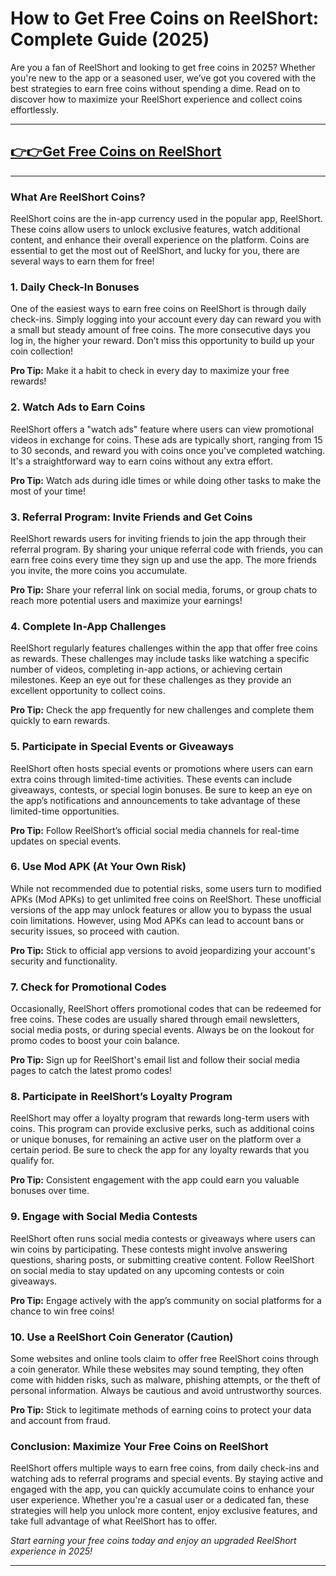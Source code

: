 # **How to Get Free Coins on ReelShort: Complete Guide (2025)**

Are you a fan of ReelShort and looking to get free coins in 2025? Whether you're new to the app or a seasoned user, we’ve got you covered with the best strategies to earn free coins without spending a dime. Read on to discover how to maximize your ReelShort experience and collect coins effortlessly.

---
## **[👉👉Get Free Coins on ReelShort](https://9990.site/ReelShort)**
---

### What Are ReelShort Coins?

ReelShort coins are the in-app currency used in the popular app, ReelShort. These coins allow users to unlock exclusive features, watch additional content, and enhance their overall experience on the platform. Coins are essential to get the most out of ReelShort, and lucky for you, there are several ways to earn them for free!

### 1. **Daily Check-In Bonuses**

One of the easiest ways to earn free coins on ReelShort is through daily check-ins. Simply logging into your account every day can reward you with a small but steady amount of free coins. The more consecutive days you log in, the higher your reward. Don’t miss this opportunity to build up your coin collection!

**Pro Tip:** Make it a habit to check in every day to maximize your free rewards!

### 2. **Watch Ads to Earn Coins**

ReelShort offers a "watch ads" feature where users can view promotional videos in exchange for coins. These ads are typically short, ranging from 15 to 30 seconds, and reward you with coins once you've completed watching. It's a straightforward way to earn coins without any extra effort.

**Pro Tip:** Watch ads during idle times or while doing other tasks to make the most of your time!

### 3. **Referral Program: Invite Friends and Get Coins**

ReelShort rewards users for inviting friends to join the app through their referral program. By sharing your unique referral code with friends, you can earn free coins every time they sign up and use the app. The more friends you invite, the more coins you accumulate.

**Pro Tip:** Share your referral link on social media, forums, or group chats to reach more potential users and maximize your earnings!

### 4. **Complete In-App Challenges**

ReelShort regularly features challenges within the app that offer free coins as rewards. These challenges may include tasks like watching a specific number of videos, completing in-app actions, or achieving certain milestones. Keep an eye out for these challenges as they provide an excellent opportunity to collect coins.

**Pro Tip:** Check the app frequently for new challenges and complete them quickly to earn rewards.

### 5. **Participate in Special Events or Giveaways**

ReelShort often hosts special events or promotions where users can earn extra coins through limited-time activities. These events can include giveaways, contests, or special login bonuses. Be sure to keep an eye on the app’s notifications and announcements to take advantage of these limited-time opportunities.

**Pro Tip:** Follow ReelShort’s official social media channels for real-time updates on special events.

### 6. **Use Mod APK (At Your Own Risk)**

While not recommended due to potential risks, some users turn to modified APKs (Mod APKs) to get unlimited free coins on ReelShort. These unofficial versions of the app may unlock features or allow you to bypass the usual coin limitations. However, using Mod APKs can lead to account bans or security issues, so proceed with caution.

**Pro Tip:** Stick to official app versions to avoid jeopardizing your account's security and functionality.

### 7. **Check for Promotional Codes**

Occasionally, ReelShort offers promotional codes that can be redeemed for free coins. These codes are usually shared through email newsletters, social media posts, or during special events. Always be on the lookout for promo codes to boost your coin balance.

**Pro Tip:** Sign up for ReelShort's email list and follow their social media pages to catch the latest promo codes!

### 8. **Participate in ReelShort’s Loyalty Program**

ReelShort may offer a loyalty program that rewards long-term users with coins. This program can provide exclusive perks, such as additional coins or unique bonuses, for remaining an active user on the platform over a certain period. Be sure to check the app for any loyalty rewards that you qualify for.

**Pro Tip:** Consistent engagement with the app could earn you valuable bonuses over time.

### 9. **Engage with Social Media Contests**

ReelShort often runs social media contests or giveaways where users can win coins by participating. These contests might involve answering questions, sharing posts, or submitting creative content. Follow ReelShort on social media to stay updated on any upcoming contests or coin giveaways.

**Pro Tip:** Engage actively with the app’s community on social platforms for a chance to win free coins!

### 10. **Use a ReelShort Coin Generator (Caution)**

Some websites and online tools claim to offer free ReelShort coins through a coin generator. While these websites may sound tempting, they often come with hidden risks, such as malware, phishing attempts, or the theft of personal information. Always be cautious and avoid untrustworthy sources.

**Pro Tip:** Stick to legitimate methods of earning coins to protect your data and account from fraud.

### Conclusion: Maximize Your Free Coins on ReelShort

ReelShort offers multiple ways to earn free coins, from daily check-ins and watching ads to referral programs and special events. By staying active and engaged with the app, you can quickly accumulate coins to enhance your user experience. Whether you're a casual user or a dedicated fan, these strategies will help you unlock more content, enjoy exclusive features, and take full advantage of what ReelShort has to offer.

*Start earning your free coins today and enjoy an upgraded ReelShort experience in 2025!*

---
